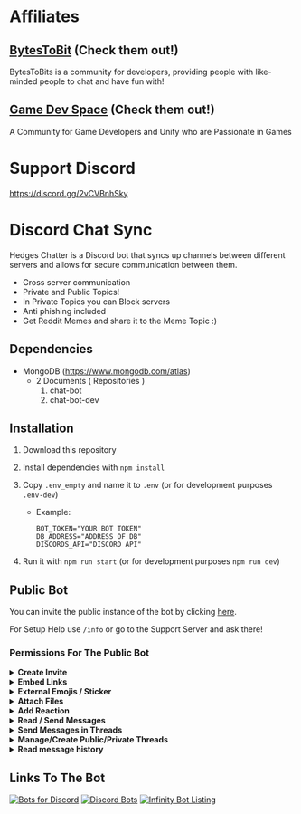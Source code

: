 # Affiliates

## **[BytesToBit](https://bytestobits.dev/discord) (Check them out!)**

BytesToBits is a community for developers, providing people with like-minded people to chat and have fun with!
<br>

## **[Game Dev Space](https://discord.gg/c6VrE3pmn3) (Check them out!)**
A Community for Game Developers and Unity who are Passionate in Games
<br>

# Support Discord

<https://discord.gg/2vCVBnhSky>

# Discord Chat Sync

Hedges Chatter is a Discord bot that syncs up channels between different servers and allows for secure communication between them.
 * Cross server communication
 * Private and Public Topics!
 * In Private Topics you can Block servers
 * Anti phishing included
 * Get Reddit Memes and share it to the Meme Topic :)

## Dependencies

* MongoDB (<https://www.mongodb.com/atlas>)
  * 2 Documents ( Repositories )
    1. chat-bot
    2. chat-bot-dev

## Installation

1. Download this repository
2. Install dependencies with `npm install`
3. Copy `.env_empty` and name it to `.env` (or for development purposes `.env-dev`)
    * Example:

        ```env
        BOT_TOKEN="YOUR BOT TOKEN"
        DB_ADDRESS="ADDRESS OF DB"
        DISCORDS_API="DISCORD API"
        ```

4. Run it with `npm run start` (or for development purposes `npm run dev`)

## Public Bot

You can invite the public instance of the bot by clicking [here](https://discord.com/api/oauth2/authorize?client_id=1046756800260735058&permissions=533113203777&scope=bot%20applications.commands).

For Setup Help use `/info` or go to the Support Server and ask there!

### Permissions For The Public Bot

<details><summary><b>Create Invite</b></summary>
This is for intersted Users if they want to join your server over the bot.
</details>
<details><summary><b>Embed Links</b></summary>
This is required to sync links between servers
</details>
<details><summary><b>External Emojis / Sticker</b></summary>
This is required to sync emojis and stickers from other servers
</details>
<details><summary><b>Attach Files</b></summary>
In the future, this will allow the users to share files through the bot
</details>
<details><summary><b>Add Reaction</b></summary>
In the future, this will allow the bot to share reactions to messages and react to your message as a confirmation
</details>
<details><summary><b>Read / Send Messages</b></summary>
This is required for the core functions
</details>
<details><summary><b>Send Messages in Threads</b></summary>
In the future, this will allow to access/handle threads and their content
</details>
<details><summary><b>Manage/Create Public/Private Threads</b></summary>
In the future, this will allow to access/handle threads and their content
</details>
<details><summary><b>Read message history</b></summary>
In the future, this will allow the bot to sync messages when setting up in a new server
</details>

## Links To The Bot

 [![Bots for Discord](https://discords.com/bots/api/bot/1046756800260735058/widget)](https://discords.com/bots/bots/1046756800260735058)
 [![Discord Bots](https://top.gg/api/widget/1046756800260735058.svg)](https://top.gg/bot/1046756800260735058)
 [![Infinity Bot Listing]( https://infinitybots.gg/_next/image?url=https%3A%2F%2Fwidgets.infinitybots.gg%2Fbot%2F1046756800260735058%2F%3Fsize%3Dlarge&w=640&q=75)](https://infinitybots.gg/bots/1046756800260735058/)

